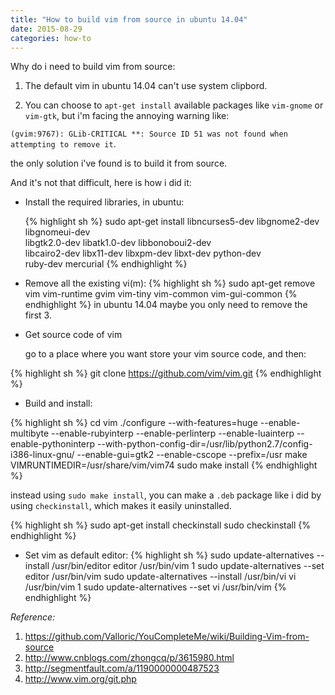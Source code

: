 ```yaml
---
title: "How to build vim from source in ubuntu 14.04"
date: 2015-08-29
categories: how-to
---
```


Why do i need to build vim from source:

 1. The default vim in ubuntu 14.04 can't use system clipbord.

 2. You can choose to `apt-get install` available packages like `vim-gnome` or `vim-gtk`, but i'm facing the annoying warning like:

>
`(gvim:9767): GLib-CRITICAL **: Source ID 51 was not found when attempting to remove it`.

the only solution i've found is to build it from source.

And it's not that difficult, here is how i did it:

* Install the required libraries, in ubuntu:

    {% highlight sh %}
    sudo apt-get install libncurses5-dev libgnome2-dev libgnomeui-dev \
    libgtk2.0-dev libatk1.0-dev libbonoboui2-dev \
    libcairo2-dev libx11-dev libxpm-dev libxt-dev python-dev \
    ruby-dev mercurial
    {% endhighlight %}

* Remove all the existing vi(m):
{% highlight sh %}
sudo apt-get remove vim vim-runtime gvim vim-tiny vim-common vim-gui-common
{% endhighlight %}
    in ubuntu 14.04 maybe you only need to remove the first 3.

* Get source code of vim

    go to a place where you want store your vim source code, and then:

{% highlight sh %}
git clone https://github.com/vim/vim.git
{% endhighlight %}

* Build and install:

{% highlight sh %}
cd vim
./configure --with-features=huge --enable-multibyte --enable-rubyinterp --enable-perlinterp --enable-luainterp --enable-pythoninterp --with-python-config-dir=/usr/lib/python2.7/config-i386-linux-gnu/ --enable-gui=gtk2 --enable-cscope --prefix=/usr
make VIMRUNTIMEDIR=/usr/share/vim/vim74
sudo make install
{% endhighlight %}

instead using `sudo make install`, you can make a `.deb` package like i did by using `checkinstall`, which makes it easily uninstalled.

{% highlight sh %}
sudo apt-get install checkinstall
sudo checkinstall
{% endhighlight %}

* Set vim as default editor:
{% highlight sh %}
sudo update-alternatives --install /usr/bin/editor editor /usr/bin/vim 1
sudo update-alternatives --set editor /usr/bin/vim
sudo update-alternatives --install /usr/bin/vi vi /usr/bin/vim 1
sudo update-alternatives --set vi /usr/bin/vim
{% endhighlight %}

_Reference:_

1. https://github.com/Valloric/YouCompleteMe/wiki/Building-Vim-from-source
2. http://www.cnblogs.com/zhongcq/p/3615980.html
3. http://segmentfault.com/a/1190000000487523
4. http://www.vim.org/git.php

